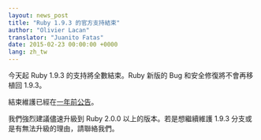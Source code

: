 ```yaml
---
layout: news_post
title: "Ruby 1.9.3 的官方支持結束"
author: "Olivier Lacan"
translator: "Juanito Fatas"
date: 2015-02-23 00:00:00 +0000
lang: zh_tw
---
```


今天起 Ruby 1.9.3 的支持將全數結束。Ruby 新版的 Bug 和安全修復將不會再移植回 1.9.3。

結束維護已經在[一年前公告](https://www.ruby-lang.org/zh_tw/news/2014/01/10/ruby-1-9-3-will-end-on-2015/)。

我們強烈建議儘速升級到 Ruby 2.0.0 以上的版本。若是想繼續維護 1.9.3 分支或是有無法升級的理由，請聯絡我們。
